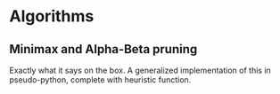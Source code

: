 # Algorithms
## Minimax and Alpha-Beta pruning
Exactly what it says on the box. A generalized implementation of this in pseudo-python, complete with heuristic function.
